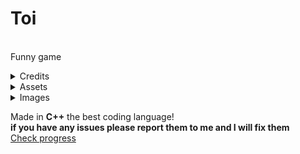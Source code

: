 # Toi        
\
Funny game
<details><summary>Credits</summary>

Game idea: [Bruce](https://github.com/bruce1234lol)   
Coding: [Me](https://github.com/names-are-not-important)

</details>


<details><summary>Assets</summary>

Flusher: Me     
Stink lines: Me   
Bob: Me + [My friends face](https://github.com/bruce1234lol)    
Tolet: [flaticon](https://www.flaticon.com/free-icon/toilet_194432)   
Curser: [My friends face](https://github.com/bruce1234lol)   
Icon: [Once again my friends face](https://github.com/bruce1234lol)   
</details>

<details><summary>Images</summary>

![code not work please write a issue request!](https://github.com/names-are-not-important/Toi/blob/main/screenshots/screenshot1.png?raw=true)

![code not work please write a issue request!](https://github.com/names-are-not-important/Toi/blob/main/screenshots/screenshot2.png?raw=true)

![code not work please write a issue request!](https://github.com/names-are-not-important/Toi/blob/main/screenshots/screenshot3.png?raw=true)

![code not work please write a issue request!](https://github.com/names-are-not-important/Toi/blob/main/screenshots/screenshot4.png?raw=true)

</details>



Made in **C++** the best coding language!    
**if you have any issues please report them to me and I will fix them**   
[Check progress](https://github.com/users/names-are-not-important/projects/2)


